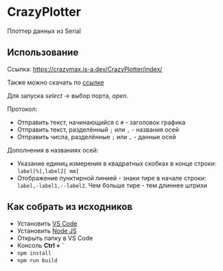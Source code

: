 # CrazyPlotter

Плоттер данных из Serial

## Использование

Ссылка: https://crazymax.is-a.dev/CrazyPlotter/index/

Также можно скачать по [ссылке](https://github.com/Crazy-Max-Blog/CrazyPlotter/releases/latest/download/crazyplotter.html)


Для запуска *select* -> выбор порта, *open*.

Протокол:
- Отправить текст, начинающийся с `#` - заголовок графика
- Отправить текст, разделённый `;` или `,` - названия осей
- Отправить числа, разделённые `;` или `,` - данные осей

Дополнения в названиях осей:
- Указание единиц измерения в квадратных скобках в конце строки: `label[%],label2[ mm]`
- Отображение пунктирной линией - знаки тире в начале строки: `label,-label1,--label2`. Чем больше тире - тем длиннее штрихи

## Как собрать из исходников
- Установить [VS Code](https://code.visualstudio.com/download)
- Установить [Node JS](https://nodejs.org/en/download/prebuilt-installer)
- Открыть папку в VS Code
- Консоль **Ctrl + `**
- `npm install`
- `npm run build`
